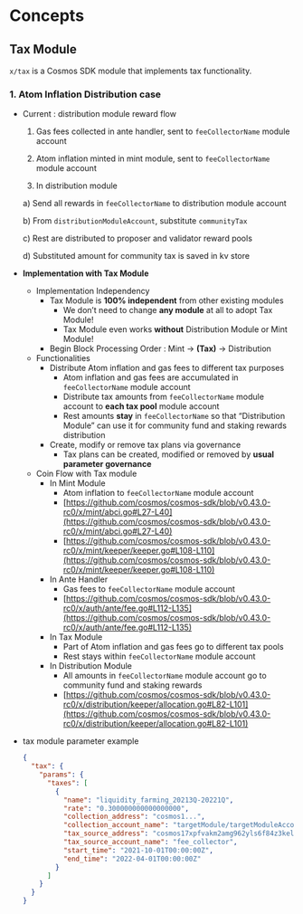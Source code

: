 <!-- order: 1 -->

# Concepts

## Tax Module

`x/tax` is a Cosmos SDK module that implements tax functionality.

### 1. Atom Inflation Distribution case

- Current : distribution module reward flow

  1. Gas fees collected in ante handler, sent to `feeCollectorName` module account

  2. Atom inflation minted in mint module, sent to `feeCollectorName` module account

  3. In distribution module

  a) Send all rewards in `feeCollectorName` to distribution module account

  b) From `distributionModuleAccount`, substitute `communityTax`

  c) Rest are distributed to proposer and validator reward pools

  d) Substituted amount for community tax is saved in kv store

- **Implementation with Tax Module**

  - Implementation Independency
    - Tax Module is **100% independent** from other existing modules
      - We don’t need to change **any module** at all to adopt Tax Module!
      - Tax Module even works **without** Distribution Module or Mint Module!
    - Begin Block Processing Order : Mint → **(Tax)** → Distribution
  - Functionalities
    - Distribute Atom inflation and gas fees to different tax purposes
      - Atom inflation and gas fees are accumulated in `feeCollectorName` module account
      - Distribute tax amounts from `feeCollectorName` module account to **each tax pool** module account
      - Rest amounts **stay** in `feeCollectorName` so that “Distribution Module” can use it for community fund and staking rewards distribution
    - Create, modify or remove tax plans via governance
      - Tax plans can be created, modified or removed by **usual parameter governance**
  - Coin Flow with Tax module
    - In Mint Module
      - Atom inflation to `feeCollectorName` module account
      - [https://github.com/cosmos/cosmos-sdk/blob/v0.43.0-rc0/x/mint/abci.go#L27-L40](https://github.com/cosmos/cosmos-sdk/blob/v0.43.0-rc0/x/mint/abci.go#L27-L40)
      - [https://github.com/cosmos/cosmos-sdk/blob/v0.43.0-rc0/x/mint/keeper/keeper.go#L108-L110](https://github.com/cosmos/cosmos-sdk/blob/v0.43.0-rc0/x/mint/keeper/keeper.go#L108-L110)
    - In Ante Handler
      - Gas fees to `feeCollectorName` module account
      - [https://github.com/cosmos/cosmos-sdk/blob/v0.43.0-rc0/x/auth/ante/fee.go#L112-L135](https://github.com/cosmos/cosmos-sdk/blob/v0.43.0-rc0/x/auth/ante/fee.go#L112-L135)
    - In Tax Module
      - Part of Atom inflation and gas fees go to different tax pools
      - Rest stays within `feeCollectorName` module account
    - In Distribution Module
      - All amounts in `feeCollectorName` module account go to community fund and staking rewards
      - [https://github.com/cosmos/cosmos-sdk/blob/v0.43.0-rc0/x/distribution/keeper/allocation.go#L82-L101](https://github.com/cosmos/cosmos-sdk/blob/v0.43.0-rc0/x/distribution/keeper/allocation.go#L82-L101)

- tax module parameter example

  ```json
  {
    "tax": {
      "params": {
        "taxes": [
          {
            "name": "liquidity_farming_20213Q-20221Q",
            "rate": "0.300000000000000000",
            "collection_address": "cosmos1...",
            "collection_account_name": "targetModule/targetModuleAccountName",
            "tax_source_address": "cosmos17xpfvakm2amg962yls6f84z3kell8c5lserqta", // Address corresponding to fee_collector module account in cosmoshub case
            "tax_source_account_name": "fee_collector",
            "start_time": "2021-10-01T00:00:00Z",
            "end_time": "2022-04-01T00:00:00Z"
          }
        ]
      }
    }
  }
  ```
